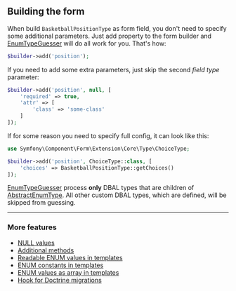 ## Building the form

When build `BasketballPositionType` as form field, you don't need to specify some additional parameters. Just add property to the form builder and [EnumTypeGuesser](./../../Form/EnumTypeGuesser.php "EnumTypeGuesser") will do all work for you. That's how:

```php
$builder->add('position');
```

If you need to add some extra parameters, just skip the second *field type* parameter:

```php
$builder->add('position', null, [
    'required' => true,
    'attr' => [
        'class' => 'some-class'
    ]
]);
```

If for some reason you need to specify full config, it can look like this:

```php
use Symfony\Component\Form\Extension\Core\Type\ChoiceType;

$builder->add('position', ChoiceType::class, [
    'choices' => BasketballPositionType::getChoices()
]);
```

[EnumTypeGuesser](./../../Form/EnumTypeGuesser.php "EnumTypeGuesser") process **only** DBAL types that are children of [AbstractEnumType](./../../DBAL/Types/AbstractEnumType.php "AbstractEnumType").
All other custom DBAL types, which are defined, will be skipped from guessing.

---

### More features

* [NULL values](./null_values.md "NULL values")
* [Additional methods](./additional_methods.md "Additional methods")
* [Readable ENUM values in templates](./readable_enum_values_in_template.md "Readable ENUM values in templates")
* [ENUM constants in templates](./enum_constants_in_templates.md "ENUM constants in templates")
* [ENUM values as array in templates](./enum_values_in_templates.md "ENUM values as array in templates")
* [Hook for Doctrine migrations](./hook_for_doctrine_migrations.md "Hook for Doctrine migrations")
